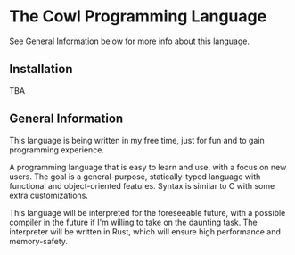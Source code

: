 # The Cowl Programming Language
See General Information below for more info about this language.

## Installation
TBA

## General Information
This language is being written in my free time, just for fun and to gain programming experience.

A programming language that is easy to learn and use, with a focus on new users. The goal is a general-purpose, statically-typed language with functional and object-oriented features. Syntax is similar to C with some extra customizations.

This language will be interpreted for the foreseeable future, with a possible compiler in the future if I'm willing to take on the daunting task. The interpreter will be written in Rust, which will ensure high performance and memory-safety.
